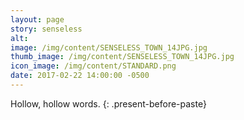 ```yaml
---
layout: page
story: senseless
alt:
image: /img/content/SENSELESS_TOWN_14JPG.jpg
thumb_image: /img/content/SENSELESS_TOWN_14JPG.jpg
icon_image: /img/content/STANDARD.png
date: 2017-02-22 14:00:00 -0500
---
```



Hollow, hollow words.
{: .present-before-paste}